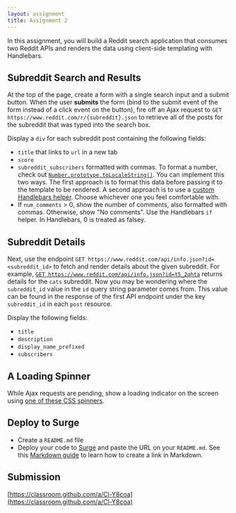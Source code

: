 ```yaml
---
layout: assignment
title: Assignment 2
---
```


In this assignment, you will build a Reddit search application that consumes two Reddit APIs and renders the data using client-side templating with Handlebars.

## Subreddit Search and Results

At the top of the page, create a form with a single search input and a submit button. When the user **submits** the form (bind to the submit event of the form instead of a click event on the button), fire off an Ajax request to `GET https://www.reddit.com/r/{subreddit}.json` to retrieve all of the posts for the subreddit that was typed into the search box.

Display a `div` for each subreddit post containing the following fields:

- `title` that links to `url` in a new tab
- `score`
- `subreddit_subscribers` formatted with commas. To format a number, check out [`Number.prototype.toLocaleString()`](https://developer.mozilla.org/en-US/docs/Web/JavaScript/Reference/Global_Objects/Number/toLocaleString). You can implement this two ways. The first approach is to format this data before passing it to the template to be rendered. A second approach is to use a [custom Handlebars helper](https://handlebarsjs.com/guide/#custom-helpers). Choose whichever one you feel comfortable with.
- If `num_comments` > 0, show the number of comments, also formatted with commas. Otherwise, show "No comments". Use the Handlebars `if` helper. In Handlebars, 0 is treated as falsey.

## Subreddit Details

Next, use the endpoint `GET https://www.reddit.com/api/info.json?id=<subreddit_id>` to fetch and render details about the given subreddit. For example, [`GET https://www.reddit.com/api/info.json?id=t5_2qhta`](https://www.reddit.com/api/info.json?id=t5_2qhta) returns details for the `cats` subreddit. Now you may be wondering where the `subreddit_id` value in the `id` query string parameter comes from. This value can be found in the response of the first API endpoint under the key `subreddit_id` in each `post` resource.

Display the following fields:

- `title`
- `description`
- `display_name_prefixed`
- `subscribers`

## A Loading Spinner

While Ajax requests are pending, show a loading indicator on the screen using [one of these CSS spinners](https://projects.lukehaas.me/css-loaders/).

## Deploy to Surge

- Create a `README.md` file
- Deploy your code to [Surge](https://surge.sh/) and paste the URL on your `README.md`. See this [Markdown guide](https://www.markdownguide.org/cheat-sheet/) to learn how to create a link in Markdown.

## Submission

[https://classroom.github.com/a/Cl-Y8coa](https://classroom.github.com/a/Cl-Y8coa)
